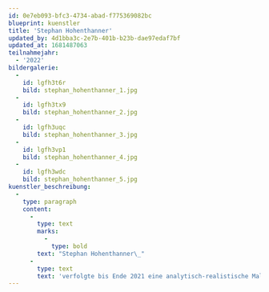 ```yaml
---
id: 0e7eb093-bfc3-4734-abad-f775369082bc
blueprint: kuenstler
title: 'Stephan Hohenthanner'
updated_by: 4d1bba3c-2e7b-401b-b23b-dae97edaf7bf
updated_at: 1681487063
teilnahmejahr:
  - '2022'
bildergalerie:
  -
    id: lgfh3t6r
    bild: stephan_hohenthanner_1.jpg
  -
    id: lgfh3tx9
    bild: stephan_hohenthanner_2.jpg
  -
    id: lgfh3uqc
    bild: stephan_hohenthanner_3.jpg
  -
    id: lgfh3vp1
    bild: stephan_hohenthanner_4.jpg
  -
    id: lgfh3wdc
    bild: stephan_hohenthanner_5.jpg
kuenstler_beschreibung:
  -
    type: paragraph
    content:
      -
        type: text
        marks:
          -
            type: bold
        text: "Stephan Hohenthanner\_"
      -
        type: text
        text: 'verfolgte bis Ende 2021 eine analytisch-realistische Malerei. Der Ausbruch des Krieges im Februar 2022 brachte den Bruch. Er beschloss, etwas radikal Positives zu schaffen: Seine aktuellen Werke sind grafische Farbfeldmalereien in Lasuren, wie kristallines Licht mit zarten Farbverläufen, gerahmt in polierten Aluminiumkörpern.'
---
```

